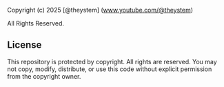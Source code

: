 Copyright (c) 2025 [@theystem] (www.youtube.com/@theystem)

All Rights Reserved.

## License

This repository is protected by copyright. All rights are reserved. You may not copy, modify, distribute, or use this code without explicit permission from the copyright owner.
